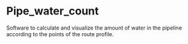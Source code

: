 # Pipe_water_count
Software to calculate and visualize the amount of water in the pipeline according to the points of the route profile.
